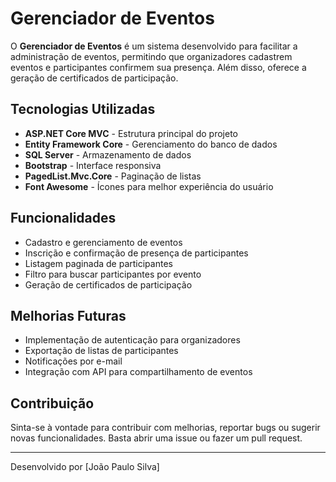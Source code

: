 # Gerenciador de Eventos

O **Gerenciador de Eventos** é um sistema desenvolvido para facilitar a administração de eventos, permitindo que organizadores cadastrem eventos e participantes confirmem sua presença. Além disso, oferece a geração de certificados de participação.

## Tecnologias Utilizadas

- **ASP.NET Core MVC** - Estrutura principal do projeto
- **Entity Framework Core** - Gerenciamento do banco de dados
- **SQL Server** - Armazenamento de dados
- **Bootstrap** - Interface responsiva
- **PagedList.Mvc.Core** - Paginação de listas
- **Font Awesome** - Ícones para melhor experiência do usuário

## Funcionalidades

- Cadastro e gerenciamento de eventos
- Inscrição e confirmação de presença de participantes
- Listagem paginada de participantes
- Filtro para buscar participantes por evento
- Geração de certificados de participação

## Melhorias Futuras

- Implementação de autenticação para organizadores
- Exportação de listas de participantes
- Notificações por e-mail
- Integração com API para compartilhamento de eventos

## Contribuição

Sinta-se à vontade para contribuir com melhorias, reportar bugs ou sugerir novas funcionalidades. Basta abrir uma issue ou fazer um pull request.

---
Desenvolvido por [João Paulo Silva]

